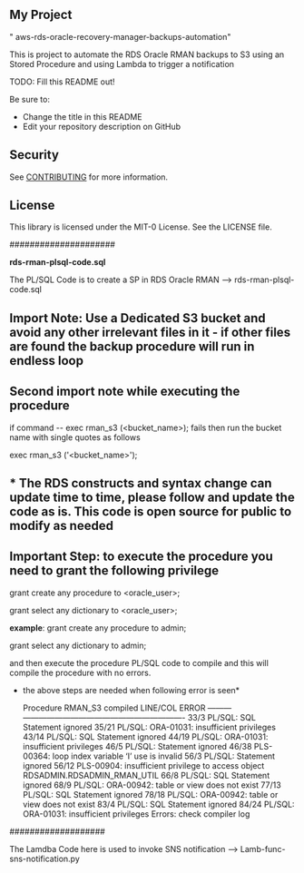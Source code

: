 ## My Project
" aws-rds-oracle-recovery-manager-backups-automation"

This is project to automate the RDS Oracle RMAN backups to S3 using an Stored Procedure 
and using Lambda to trigger a notification

TODO: Fill this README out!

Be sure to:

* Change the title in this README
* Edit your repository description on GitHub

## Security

See [CONTRIBUTING](CONTRIBUTING.md#security-issue-notifications) for more information.

## License

This library is licensed under the MIT-0 License. See the LICENSE file.

#####################

**rds-rman-plsql-code.sql**

The PL/SQL Code is to create a SP in RDS Oracle RMAN --> rds-rman-plsql-code.sql

## Import Note: Use a Dedicated S3 bucket and avoid any other irrelevant files in it - if other files are found the backup procedure will run in endless loop

## Second import note while executing the procedure

if command -- exec rman_s3 (<bucket_name>); fails then run the bucket name with single quotes as follows

exec rman_s3 ('<bucket_name>');

## * The RDS constructs and syntax change can update time to time, please follow and update the code as is. This code is open source for public to modify as needed

## Important Step: to execute the procedure you need to grant the following privilege

grant create any procedure to <oracle_user>;

grant select any dictionary to <oracle_user>;

**example**:
  grant create any procedure to admin;
  
  grant select any dictionary to admin;

  and then execute the procedure PL/SQL code to compile and this will compile the procedure with no errors.
  
 * the above steps are needed when following error is seen*
 
    Procedure RMAN_S3 compiled
    LINE/COL ERROR
    ——— ————————————————————-
    33/3 PL/SQL: SQL Statement ignored
    35/21 PL/SQL: ORA-01031: insufficient privileges
    43/14 PL/SQL: SQL Statement ignored
    44/19 PL/SQL: ORA-01031: insufficient privileges
    46/5 PL/SQL: Statement ignored
    46/38 PLS-00364: loop index variable ‘I’ use is invalid
    56/3 PL/SQL: Statement ignored
    56/12 PLS-00904: insufficient privilege to access object RDSADMIN.RDSADMIN_RMAN_UTIL
    66/8 PL/SQL: SQL Statement ignored
    68/9 PL/SQL: ORA-00942: table or view does not exist
    77/13 PL/SQL: SQL Statement ignored
    78/18 PL/SQL: ORA-00942: table or view does not exist
    83/4 PL/SQL: SQL Statement ignored
    84/24 PL/SQL: ORA-01031: insufficient privileges
    Errors: check compiler log

###################

The Lamdba Code here is used to invoke SNS notification --> Lamb-func-sns-notification.py

